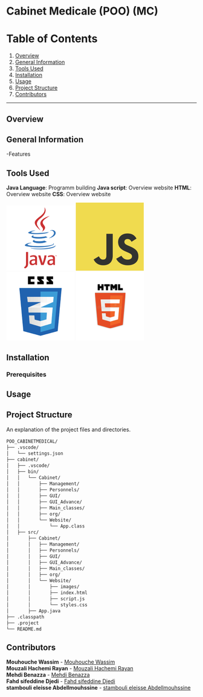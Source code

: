 # Cabinet Medicale (POO) (MC)
# Table of Contents

1. [Overview](#overview)
2. [General Information](#general-information)
3. [Tools Used](#tools-used)
4. [Installation](#installation)
5. [Usage](#usage)
6. [Project Structure](#project-structure)
7. [Contributors](#contributors)

---

## Overview


## General Information
-Features
    

## Tools Used
**Java Language**: Programm building
**Java script**: Overview website
**HTML**: Overview website
**CSS**: Overview website


![JAVA](/Images/Frame%203.png)
![Java script](/Images/image%202.png)
![CSS](/Images/image%201.png)
![HTML](/Images/image.png)
## Installation
### Prerequisites



## Usage


## Project Structure
An explanation of the project files and directories.

```plaintext
POO_CABINETMEDICAL/
├── .vscode/
│   └── settings.json
├── cabinet/
│   ├── .vscode/
│   ├── bin/
│   │   └── Cabinet/
│   │       ├── Management/
│   │       ├── Personnels/
│   │       ├── GUI/
│   │       ├── GUI_Advance/
│   │       ├── Main_classes/
│   │       ├── org/
│   │       └── Website/
│   │           └── App.class
│   ├── src/
│       ├── Cabinet/
│       │   ├── Management/
│       │   ├── Personnels/
│       │   ├── GUI/
│       │   ├── GUI_Advance/
│       │   ├── Main_classes/
│       │   ├── org/
│       │   └── Website/
│       │       ├── images/
│       │       ├── index.html
│       │       ├── script.js
│       │       └── styles.css
│       ├── App.java
├── .classpath
├── .project
└── README.md

```

## Contributors

**Mouhouche Wassim** - [Mouhouche Wassim](https://github.com/wassimmho)<br>
**Mouzali Hachemi Rayan** - [Mouzali Hachemi Rayan](https://github.com/rayan3230)<br>
**Mehdi Benazza** - [Mehdi Benazza](https://github.com/MehdiBenazza)<br>
**Fahd sifeddine Djedi** - [Fahd sifeddine Djedi](https://github.com/FahdDjedi)<br>
**stambouli eleisse Abdellmouhssine** - [stambouli eleisse Abdellmouhssine](https://github.com/stamboulieleisse)<br>
